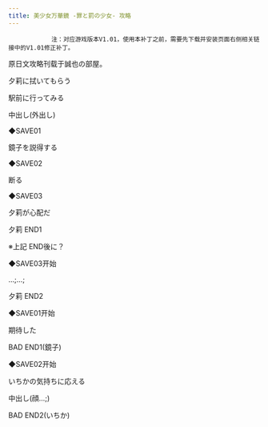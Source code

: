 ```yaml
---
title: 美少女万華鏡 -罪と罰の少女- 攻略
---
```


                注：对应游戏版本V1.01，使用本补丁之前，需要先下载并安装页面右侧相关链接中的V1.01修正补丁。

原日文攻略刊载于誠也の部屋。



夕莉に拭いてもらう

駅前に行ってみる

中出し(外出し)

◆SAVE01

鏡子を説得する

◆SAVE02

断る

◆SAVE03

夕莉が心配だ



夕莉 END1



※上記 END後に？

◆SAVE03开始

…;…;



夕莉 END2



◆SAVE01开始

期待した



BAD END1(鏡子)



◆SAVE02开始

いちかの気持ちに応える

中出し(顔…;)



BAD END2(いちか)


              
